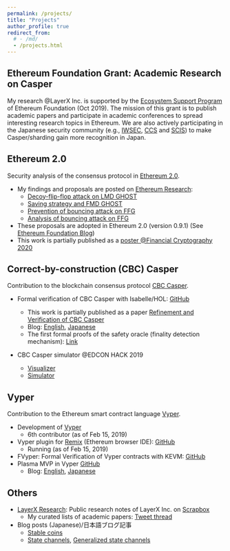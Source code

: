 ```yaml
---
permalink: /projects/
title: "Projects"
author_profile: true
redirect_from: 
  # - /md/
  - /projects.html
---
```


## Ethereum Foundation Grant: Academic Research on Casper
My research @LayerX Inc. is supported by the [Ecosystem Support Program](https://ecosystem.support/) of Ethereum Foundation (Oct 2019).
The mission of this grant is to publish academic papers and participate in academic conferences to spread interesting research topics in Ethereum.
We are also actively participating in the Japanese security community (e.g., [IWSEC](/publication/2019-08-28-random), [CCS](/publication/2019-10-21-block) and [SCIS](/publication/2020-01-28-casper)) to make Casper/sharding gain more recognition in Japan.


## Ethereum 2.0
Security analysis of the consensus protocol in [Ethereum 2.0](https://github.com/ethereum/eth2.0-specs).
* My findings and proposals are posted on [Ethereum Research](https://ethresear.ch/):
  * [Decoy-flip-flop attack on LMD GHOST](https://ethresear.ch/t/decoy-flip-flop-attack-on-lmd-ghost/6001)
  * [Saving strategy and FMD GHOST](https://ethresear.ch/t/saving-strategy-and-fmd-ghost/6226])
  * [Prevention of bouncing attack on FFG](https://ethresear.ch/t/prevention-of-bouncing-attack-on-ffg/6114)
  * [Analysis of bouncing attack on FFG](https://ethresear.ch/t/analysis-of-bouncing-attack-on-ffg/6113)
* These proposals are adopted in Ethereum 2.0 (version 0.9.1) (See [Ethereum Foundation Blog](https://blog.ethereum.org/2019/11/08/eth2-quick-update-no-3/))
* This work is partially published as a [poster @Financial Cryptography 2020](/publication/2020-02-10-refinement)


## Correct-by-construction (CBC) Casper
Contribution to the blockchain consensus protocol [CBC Casper](https://github.com/cbc-casper/cbc-casper-paper).
* Formal verification of CBC Casper with Isabelle/HOL: [GitHub](https://github.com/LayerXcom/cbc-casper-proof)
  * This work is partially published as a paper [Refinement and Verification of CBC Casper](/publication/2019-06-24-refinement)
  * Blog: [English](https://medium.com/layerx/cbc-casper-and-formal-verification-1954cbd1d971), [Japanese](https://medium.com/layerx-jp/cbc-casper%E3%81%A8%E5%BD%A2%E5%BC%8F%E7%9A%84%E6%A4%9C%E8%A8%BC-c456fddbd5c5)
  * The first formal proofs of the safety oracle (finality detection mechanism): [Link](https://twitter.com/nrryuya/status/1181061018228625409)

* CBC Casper simulator @EDCON HACK 2019
  * [Visualizer](https://github.com/akinama/cbc-validator-rotation-visualizer)
  * [Simulator](https://github.com/nrryuya/cbc-validator-rotation)


## Vyper
Contribution to the Ethereum smart contract language [Vyper](https://vyper.readthedocs.io/en/latest/).
* Development of [Vyper](https://github.com/ethereum/vyper)
  * 6th contributor (as of Feb 15, 2019)
* Vyper plugin for [Remix](https://remix.ethereum.org/) (Ethereum browser IDE): [GitHub](https://github.com/LayerXcom/vyper-remix)
  * Running (as of Feb 15, 2019)
* FVyper: Formal Verification of Vyper contracts with KEVM: [GitHub](https://github.com/LayerXcom/verified-vyper-contracts)
* Plasma MVP in Vyper [GitHub](https://github.com/LayerXcom/plasma-mvp-vyper)
  * Blog: [English](https://medium.com/layerx/plasma-mvp-implementation-in-vyper-5a3850e5b1b), [Japanese](https://medium.com/layerx-jp/vyper%E3%81%A7plasma-mvp%E3%82%92%E5%AE%9F%E8%A3%85%E3%81%97%E3%81%BE%E3%81%97%E3%81%9F-85fb26488c5a)


## Others
* [LayerX Research](https://scrapbox.io/layerx/): Public research notes of LayerX Inc. on [Scrapbox](https://scrapbox.io/product?lang=en)
  * My curated lists of academic papers: [Tweet thread](https://twitter.com/nrryuya/status/1219640438853984256)
* Blog posts (Japanese)/日本語ブログ記事
  * [Stable coins](https://medium.com/layerx-jp/reserve-protocol-%E6%9A%97%E5%8F%B7%E8%B3%87%E7%94%A3%E6%8B%85%E4%BF%9D%E3%81%A8%E3%82%A2%E3%83%AB%E3%82%B4%E3%83%AA%E3%82%BA%E3%83%A0%E3%81%AB%E3%82%88%E3%82%8B%E3%83%8F%E3%82%A4%E3%83%96%E3%83%AA%E3%83%83%E3%83%89%E5%9E%8B%E3%82%B9%E3%83%86%E3%83%BC%E3%83%96%E3%83%AB%E3%82%B3%E3%82%A4%E3%83%B3-1cddaf337d4f)
  * [State channels](https://blockchain.gunosy.io/entry/state-channel), [Generalized state channels](https://blockchain.gunosy.io/entry/counterfactual)